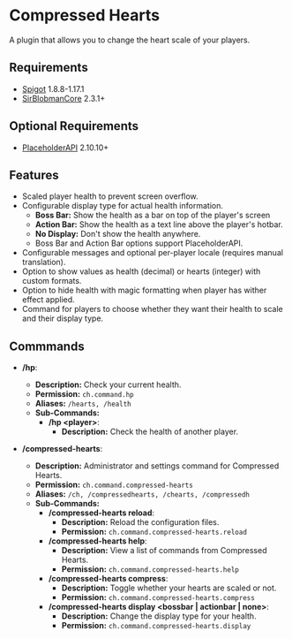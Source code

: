 # Compressed Hearts

A plugin that allows you to change the heart scale of your players.

## Requirements

- [Spigot](https://www.spigotmc.org/) 1.8.8-1.17.1
- [SirBlobmanCore](https://www.spigotmc.org/resources/83189/) 2.3.1+

## Optional Requirements

- [PlaceholderAPI](https://www.spigotmc.org/resources/6245/) 2.10.10+

## Features

- Scaled player health to prevent screen overflow.
- Configurable display type for actual health information.
    - **Boss Bar:** Show the health as a bar on top of the player's screen
    - **Action Bar:** Show the health as a text line above the player's hotbar.
    - **No Display:** Don't show the health anywhere.
    - Boss Bar and Action Bar options support PlaceholderAPI.
- Configurable messages and optional per-player locale (requires manual translation).
- Option to show values as health (decimal) or hearts (integer) with custom formats.
- Option to hide health with magic formatting when player has wither effect applied.
- Command for players to choose whether they want their health to scale and their display type.

## Commmands

- **/hp**:
    - **Description:** Check your current health.
    - **Permission:** `ch.command.hp`
    - **Aliases:** `/hearts, /health`
    - **Sub-Commands:**
        - **/hp &lt;player&gt;**:
            - **Description:** Check the health of another player.

- **/compressed-hearts**:
    - **Description:** Administrator and settings command for Compressed Hearts.
    - **Permission:** `ch.command.compressed-hearts`
    - **Aliases:** `/ch, /compressedhearts, /chearts, /compressedh`
    - **Sub-Commands:**
        - **/compressed-hearts reload**:
            - **Description:** Reload the configuration files.
            - **Permission:** `ch.command.compressed-hearts.reload`
        - **/compressed-hearts help**:
            - **Description:** View a list of commands from Compressed Hearts.
            - **Permission:** `ch.command.compressed-hearts.help`
        - **/compressed-hearts compress**:
            - **Description:** Toggle whether your hearts are scaled or not.
            - **Permission:** `ch.command.compressed-hearts.compress`
        - **/compressed-hearts display &lt;bossbar &vert; actionbar &vert; none&gt;**:
            - **Description:** Change the display type for your health.
            - **Permission:** `ch.command.compressed-hearts.display`
